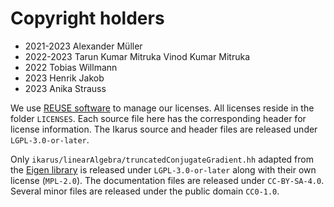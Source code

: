 # Copyright holders

- 2021-2023 Alexander Müller
- 2022-2023 Tarun Kumar Mitruka Vinod Kumar Mitruka
- 2022      Tobias Willmann
- 2023      Henrik Jakob
- 2023      Anika Strauss

We use [REUSE software](https://reuse.software/) to manage our licenses.
All licenses reside in the folder `LICENSES`.
Each source file here has the corresponding header for license information.
The Ikarus source and header files are released under `LGPL-3.0-or-later`.

Only `ikarus/linearAlgebra/truncatedConjugateGradient.hh` adapted from the
[Eigen library](https://eigen.tuxfamily.org/index.php?title=Main_Page) is released under
`LGPL-3.0-or-later` along with their own license (`MPL-2.0`).
The documentation files are released under `CC-BY-SA-4.0`.
Several minor files are released under the public domain `CC0-1.0`.
